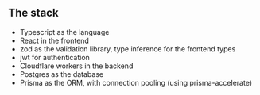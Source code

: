 ## The stack

- Typescript as the language
- React in the frontend
- zod as the validation library, type inference for the frontend types
- jwt for authentication
- Cloudflare workers in the backend
- Postgres as the database
- Prisma as the ORM, with connection pooling (using prisma-accelerate)

